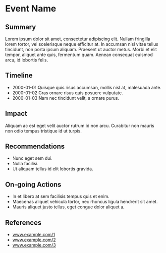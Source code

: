 # Event Name

## Summary

Lorem ipsum dolor sit amet, consectetur adipiscing elit. Nullam fringilla lorem tortor, vel scelerisque neque efficitur at. In accumsan nisl vitae tellus tincidunt, non porta ipsum aliquam. Praesent ut auctor metus. Morbi et elit tempor, aliquet ante quis, fermentum quam. Aenean consequat euismod arcu, id lobortis felis.

## Timeline

- 2000-01-01 Quisque quis risus accumsan, mollis nisl at, malesuada ante.
- 2000-01-02 Cras ornare risus quis posuere vulputate.
- 2000-01-03 Nam nec tincidunt velit, a ornare purus.

## Impact

Aliquam ac est eget velit auctor rutrum id non arcu. Curabitur non mauris non odio tempus tristique id ut turpis.

## Recommendations

- Nunc eget sem dui.
- Nulla facilisi.
- Ut aliquam tellus id elit lobortis gravida.

## On-going Actions

- In et libero at sem facilisis tempus quis et enim.
- Maecenas aliquet vehicula tortor, nec rhoncus ligula hendrerit sit amet.
- Mauris aliquet justo tellus, eget congue dolor aliquet a.

## References

- www.example.com/1
- www.example.com/2
- www.example.com/3
